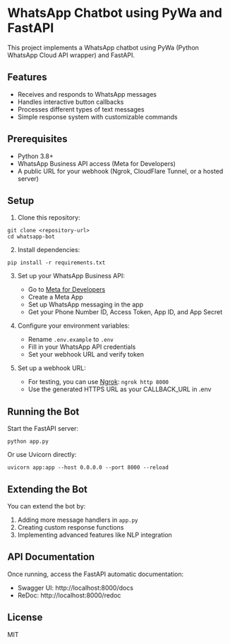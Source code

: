 # WhatsApp Chatbot using PyWa and FastAPI

This project implements a WhatsApp chatbot using PyWa (Python WhatsApp Cloud API wrapper) and FastAPI.

## Features

- Receives and responds to WhatsApp messages
- Handles interactive button callbacks
- Processes different types of text messages
- Simple response system with customizable commands

## Prerequisites

- Python 3.8+
- WhatsApp Business API access (Meta for Developers)
- A public URL for your webhook (Ngrok, CloudFlare Tunnel, or a hosted server)

## Setup

1. Clone this repository:
```
git clone <repository-url>
cd whatsapp-bot
```

2. Install dependencies:
```
pip install -r requirements.txt
```

3. Set up your WhatsApp Business API:
   - Go to [Meta for Developers](https://developers.facebook.com/)
   - Create a Meta App
   - Set up WhatsApp messaging in the app
   - Get your Phone Number ID, Access Token, App ID, and App Secret

4. Configure your environment variables:
   - Rename `.env.example` to `.env`
   - Fill in your WhatsApp API credentials
   - Set your webhook URL and verify token

5. Set up a webhook URL:
   - For testing, you can use [Ngrok](https://ngrok.com/): `ngrok http 8000`
   - Use the generated HTTPS URL as your CALLBACK_URL in .env

## Running the Bot

Start the FastAPI server:

```
python app.py
```

Or use Uvicorn directly:

```
uvicorn app:app --host 0.0.0.0 --port 8000 --reload
```

## Extending the Bot

You can extend the bot by:

1. Adding more message handlers in `app.py`
2. Creating custom response functions 
3. Implementing advanced features like NLP integration

## API Documentation

Once running, access the FastAPI automatic documentation:
- Swagger UI: http://localhost:8000/docs
- ReDoc: http://localhost:8000/redoc

## License

MIT
